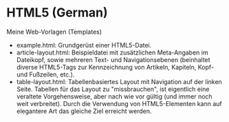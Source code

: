 HTML5 (German)
==============

Meine Web-Vorlagen (Templates)

 - example.html: Grundgerüst einer HTML5-Datei.
 - article-layout.html: Beispieldatei mit zusätzlichen Meta-Angaben im Dateikopf, sowie mehreren Text- und Navigationsebenen (beinhaltet diverse HTML5-Tags zur Kennzeichnung von Artikeln, Kapiteln, Kopf- und Fußzeilen, etc.).
 - table-layout.html: Tabellenbasiertes Layout mit Navigation auf der linken Seite. Tabellen für das Layout zu "missbrauchen", ist eigentlich eine veraltete Vorgehensweise, aber nach wie vor gültig (und immer noch weit verbreitet). Durch die Verwendung von HTML5-Elementen kann auf elegantere Art das gleiche Ziel erreicht werden.
